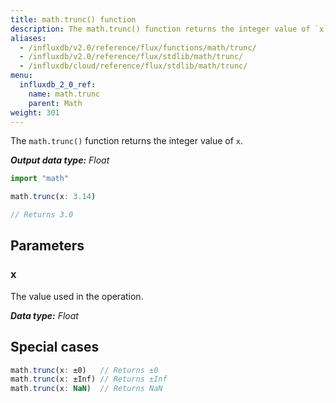```yaml
---
title: math.trunc() function
description: The math.trunc() function returns the integer value of `x`.
aliases:
  - /influxdb/v2.0/reference/flux/functions/math/trunc/
  - /influxdb/v2.0/reference/flux/stdlib/math/trunc/
  - /influxdb/cloud/reference/flux/stdlib/math/trunc/
menu:
  influxdb_2_0_ref:
    name: math.trunc
    parent: Math
weight: 301
---
```


The `math.trunc()` function returns the integer value of `x`.

_**Output data type:** Float_

```js
import "math"

math.trunc(x: 3.14)

// Returns 3.0
```

## Parameters

### x
The value used in the operation.

_**Data type:** Float_

## Special cases
```js
math.trunc(x: ±0)   // Returns ±0
math.trunc(x: ±Inf) // Returns ±Inf
math.trunc(x: NaN)  // Returns NaN
```
